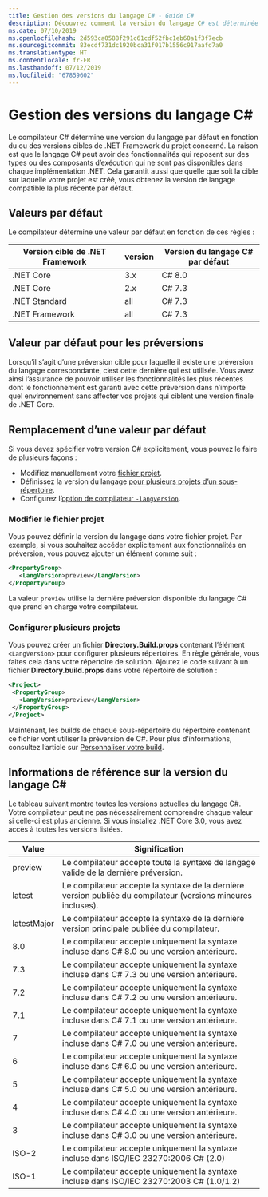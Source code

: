 ```yaml
---
title: Gestion des versions du langage C# - Guide C#
description: Découvrez comment la version du langage C# est déterminée en fonction de votre projet, et les différentes valeurs que vous pouvez y ajuster manuellement.
ms.date: 07/10/2019
ms.openlocfilehash: 2d593ca0588f291c61cdf52fbc1eb60a1f3f7ecb
ms.sourcegitcommit: 83ecdf731dc1920bca31f017b1556c917aafd7a0
ms.translationtype: HT
ms.contentlocale: fr-FR
ms.lasthandoff: 07/12/2019
ms.locfileid: "67859602"
---
```

# <a name="c-language-versioning"></a>Gestion des versions du langage C#

Le compilateur C# détermine une version du langage par défaut en fonction du ou des versions cibles de .NET Framework du projet concerné. La raison est que le langage C# peut avoir des fonctionnalités qui reposent sur des types ou des composants d’exécution qui ne sont pas disponibles dans chaque implémentation .NET. Cela garantit aussi que quelle que soit la cible sur laquelle votre projet est créé, vous obtenez la version de langage compatible la plus récente par défaut.

## <a name="defaults"></a>Valeurs par défaut

Le compilateur détermine une valeur par défaut en fonction de ces règles :

|Version cible de .NET Framework|version|Version du langage C# par défaut|
|----------------|-------|---------------------------|
|.NET Core|3.x|C# 8.0|
|.NET Core|2.x|C# 7.3|
|.NET Standard|all|C# 7.3|
|.NET Framework|all|C# 7.3|

## <a name="default-for-previews"></a>Valeur par défaut pour les préversions

Lorsqu’il s’agit d’une préversion cible pour laquelle il existe une préversion du langage correspondante, c’est cette dernière qui est utilisée. Vous avez ainsi l’assurance de pouvoir utiliser les fonctionnalités les plus récentes dont le fonctionnement est garanti avec cette préversion dans n’importe quel environnement sans affecter vos projets qui ciblent une version finale de .NET Core.

## <a name="overriding-a-default"></a>Remplacement d’une valeur par défaut

Si vous devez spécifier votre version C# explicitement, vous pouvez le faire de plusieurs façons :

- Modifiez manuellement votre [fichier projet](#edit-the-project-file).
- Définissez la version du langage [pour plusieurs projets d’un sous-répertoire](#configure-multiple-projects).
- Configurez l’[option de compilateur `-langversion`](#set-the-langversion-compiler-option).

### <a name="edit-the-project-file"></a>Modifier le fichier projet

Vous pouvez définir la version du langage dans votre fichier projet. Par exemple, si vous souhaitez accéder explicitement aux fonctionnalités en préversion, vous pouvez ajouter un élément comme suit :

```xml
<PropertyGroup>
   <LangVersion>preview</LangVersion>
</PropertyGroup>
```

La valeur `preview` utilise la dernière préversion disponible du langage C# que prend en charge votre compilateur.

### <a name="configure-multiple-projects"></a>Configurer plusieurs projets

Vous pouvez créer un fichier **Directory.Build.props** contenant l’élément `<LangVersion>` pour configurer plusieurs répertoires. En règle générale, vous faites cela dans votre répertoire de solution. Ajoutez le code suivant à un fichier **Directory.build.props** dans votre répertoire de solution :

```xml
<Project>
 <PropertyGroup>
   <LangVersion>preview</LangVersion>
 </PropertyGroup>
</Project>
```

Maintenant, les builds de chaque sous-répertoire du répertoire contenant ce fichier vont utiliser la préversion de C#. Pour plus d’informations, consultez l’article sur [Personnaliser votre build](/visualstudio/msbuild/customize-your-build).

## <a name="c-language-version-reference"></a>Informations de référence sur la version du langage C#

Le tableau suivant montre toutes les versions actuelles du langage C#. Votre compilateur peut ne pas nécessairement comprendre chaque valeur si celle-ci est plus ancienne. Si vous installez .NET Core 3.0, vous avez accès à toutes les versions listées.

|Value|Signification|
|------------|-------------|
|preview|Le compilateur accepte toute la syntaxe de langage valide de la dernière préversion.|
|latest|Le compilateur accepte la syntaxe de la dernière version publiée du compilateur (versions mineures incluses).|
|latestMajor|Le compilateur accepte la syntaxe de la dernière version principale publiée du compilateur.|
|8.0|Le compilateur accepte uniquement la syntaxe incluse dans C# 8.0 ou une version antérieure.|
|7.3|Le compilateur accepte uniquement la syntaxe incluse dans C# 7.3 ou une version antérieure.|
|7.2|Le compilateur accepte uniquement la syntaxe incluse dans C# 7.2 ou une version antérieure.|
|7.1|Le compilateur accepte uniquement la syntaxe incluse dans C# 7.1 ou une version antérieure.|
|7|Le compilateur accepte uniquement la syntaxe incluse dans C# 7.0 ou une version antérieure.|
|6|Le compilateur accepte uniquement la syntaxe incluse dans C# 6.0 ou une version antérieure.|
|5|Le compilateur accepte uniquement la syntaxe incluse dans C# 5.0 ou une version antérieure.|
|4|Le compilateur accepte uniquement la syntaxe incluse dans C# 4.0 ou une version antérieure.|
|3|Le compilateur accepte uniquement la syntaxe incluse dans C# 3.0 ou une version antérieure.|
|ISO-2|Le compilateur accepte uniquement la syntaxe incluse dans ISO/IEC 23270:2006 C# (2.0) |
|ISO-1|Le compilateur accepte uniquement la syntaxe incluse dans ISO/IEC 23270:2003 C# (1.0/1.2) |
